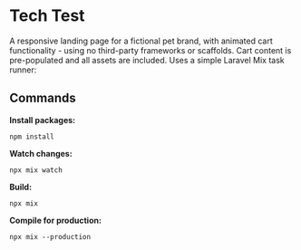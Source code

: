 # Tech Test
A responsive landing page for a fictional pet brand, with animated cart functionality - using no third-party frameworks or scaffolds. Cart content is pre-populated and all assets are included.
Uses a simple Laravel Mix task runner:

## Commands
**Install packages:**
```
npm install
```
**Watch changes:**
```
npx mix watch
```
**Build:**
```
npx mix
```
**Compile for production:**
```
npx mix --production
```
